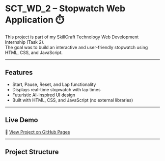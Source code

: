 # SCT_WD_2 – Stopwatch Web Application ⏱️

This project is part of my SkillCraft Technology Web Development Internship (Task 2).  
The goal was to build an interactive and user-friendly stopwatch using HTML, CSS, and JavaScript.

---

## Features

- Start, Pause, Reset, and Lap functionality
- Displays real-time stopwatch with lap times
- Futuristic AI-inspired UI design
- Built with HTML, CSS, and JavaScript (no external libraries)

---

## Live Demo

🔗 [View Project on GitHub Pages](https://KrupalaDatta.github.io/SCT_WD_2)

---

## Project Structure

